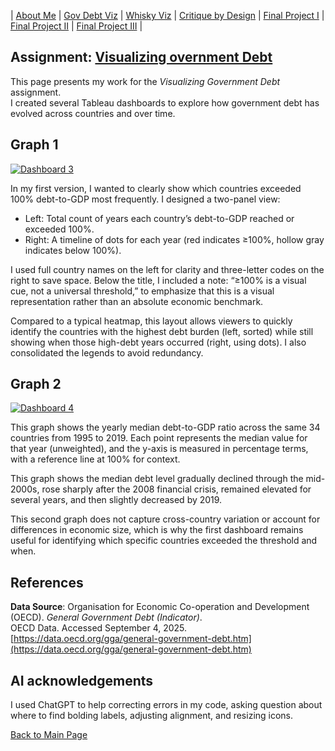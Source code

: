 | [About Me](README.md) 
| [Gov Debt Viz](dataviz-examples.md) 
| [Whisky Viz](dataviz-examples-Whisky.md) 
| [Critique by Design](critique-by-design.md) 
| [Final Project I](final-project-part-one.md) 
| [Final Project II](final-project-part-two.md) 
| [Final Project III](final-project-part-three.md) |

## Assignment: [Visualizing overnment Debt](visualizing-government-debt)

This page presents my work for the *Visualizing Government Debt* assignment.  
I created several Tableau dashboards to explore how government debt has evolved across countries and over time.  

## Graph 1

<div class='tableauPlaceholder' id='viz1757094492546' style='position: relative'><noscript><a href='#'><img alt='Dashboard 3 ' src='https:&#47;&#47;public.tableau.com&#47;static&#47;images&#47;De&#47;Debt-toGDPRed-FlagbyCountryThisisavisualrepresentationnotanacademicclaim&#47;Dashboard3&#47;1_rss.png' style='border: none' /></a></noscript><object class='tableauViz'  style='display:none;'><param name='host_url' value='https%3A%2F%2Fpublic.tableau.com%2F' /> <param name='embed_code_version' value='3' /> <param name='site_root' value='' /><param name='name' value='Debt-toGDPRed-FlagbyCountryThisisavisualrepresentationnotanacademicclaim&#47;Dashboard3' /><param name='tabs' value='no' /><param name='toolbar' value='yes' /><param name='static_image' value='https:&#47;&#47;public.tableau.com&#47;static&#47;images&#47;De&#47;Debt-toGDPRed-FlagbyCountryThisisavisualrepresentationnotanacademicclaim&#47;Dashboard3&#47;1.png' /> <param name='animate_transition' value='yes' /><param name='display_static_image' value='yes' /><param name='display_spinner' value='yes' /><param name='display_overlay' value='yes' /><param name='display_count' value='yes' /><param name='language' value='zh-CN' /><param name='filter' value='publish=yes' /></object></div>                
<script type='text/javascript'>                    
  var divElement = document.getElementById('viz1757094492546');                    
  var vizElement = divElement.getElementsByTagName('object')[0];                    
  if ( divElement.offsetWidth > 800 ) { vizElement.style.width='1200px';vizElement.style.height='827px';} else if ( divElement.offsetWidth > 500 ) { vizElement.style.width='1200px';vizElement.style.height='827px';} else { vizElement.style.width='100%';vizElement.style.height='827px';}                     
  var scriptElement = document.createElement('script');                    
  scriptElement.src = 'https://public.tableau.com/javascripts/api/viz_v1.js';                    
  vizElement.parentNode.insertBefore(scriptElement, vizElement);                
</script>

In my first version, I wanted to clearly show which countries exceeded 100% debt-to-GDP most frequently. I designed a two-panel view:

- Left: Total count of years each country’s debt-to-GDP reached or exceeded 100%.
- Right: A timeline of dots for each year (red indicates ≥100%, hollow gray indicates below 100%).

I used full country names on the left for clarity and three-letter codes on the right to save space. Below the title, I included a note: “≥100% is a visual cue, not a universal threshold,” to emphasize that this is a visual representation rather than an absolute economic benchmark.

Compared to a typical heatmap, this layout allows viewers to quickly identify the countries with the highest debt burden (left, sorted) while still showing when those high-debt years occurred (right, using dots). I also consolidated the legends to avoid redundancy.

 

## Graph 2

<div class='tableauPlaceholder' id='viz1757128120347' style='position: relative'><noscript><a href='#'><img alt='Dashboard 4 ' src='https:&#47;&#47;public.tableau.com&#47;static&#47;images&#47;De&#47;Debt-to-GDPAcross34Countries19952019DistributionsMedianTrend&#47;Dashboard4&#47;1_rss.png' style='border: none' /></a></noscript><object class='tableauViz'  style='display:none;'><param name='host_url' value='https%3A%2F%2Fpublic.tableau.com%2F' /> <param name='embed_code_version' value='3' /> <param name='site_root' value='' /><param name='name' value='Debt-to-GDPAcross34Countries19952019DistributionsMedianTrend&#47;Dashboard4' /><param name='tabs' value='no' /><param name='toolbar' value='yes' /><param name='static_image' value='https:&#47;&#47;public.tableau.com&#47;static&#47;images&#47;De&#47;Debt-to-GDPAcross34Countries19952019DistributionsMedianTrend&#47;Dashboard4&#47;1.png' /> <param name='animate_transition' value='yes' /><param name='display_static_image' value='yes' /><param name='display_spinner' value='yes' /><param name='display_overlay' value='yes' /><param name='display_count' value='yes' /><param name='language' value='zh-CN' /><param name='filter' value='publish=yes' /></object></div>                
<script type='text/javascript'>                    
  var divElement = document.getElementById('viz1757128120347');                    
  var vizElement = divElement.getElementsByTagName('object')[0];                    
  if ( divElement.offsetWidth > 800 ) { vizElement.style.width='1200px';vizElement.style.height='1127px';} else if ( divElement.offsetWidth > 500 ) { vizElement.style.width='1200px';vizElement.style.height='1127px';} else { vizElement.style.width='100%';vizElement.style.height='727px';}                     
  var scriptElement = document.createElement('script');                    
  scriptElement.src = 'https://public.tableau.com/javascripts/api/viz_v1.js';                    
  vizElement.parentNode.insertBefore(scriptElement, vizElement);                
</script>

This graph shows the yearly median debt-to-GDP ratio across the same 34 countries from 1995 to 2019. Each point represents the median value for that year (unweighted), and the y-axis is measured in percentage terms, with a reference line at 100% for context.

This graph shows the median debt level gradually declined through the mid-2000s, rose sharply after the 2008 financial crisis, remained elevated for several years, and then slightly decreased by 2019.

This second graph does not capture cross-country variation or account for differences in economic size, which is why the first dashboard remains useful for identifying which specific countries exceeded the threshold and when.


## References
**Data Source**: Organisation for Economic Co-operation and Development (OECD). *General Government Debt (Indicator)*.  
OECD Data. Accessed September 4, 2025.  
[https://data.oecd.org/gga/general-government-debt.htm](https://data.oecd.org/gga/general-government-debt.htm)


## AI acknowledgements
I used ChatGPT to help correcting errors in my code, asking question about where to find bolding labels, adjusting alignment, and resizing icons.

[Back to Main Page](README.md)
